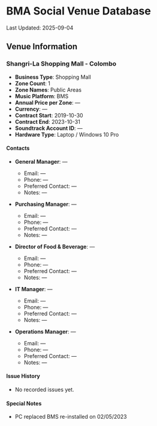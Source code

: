 # BMA Social Venue Database

Last Updated: 2025-09-04

## Venue Information

### Shangri-La Shopping Mall - Colombo
- **Business Type**: Shopping Mall
- **Zone Count**: 1
- **Zone Names**: Public Areas
- **Music Platform**: BMS
- **Annual Price per Zone**: —
- **Currency**: —
- **Contract Start**: 2019-10-30
- **Contract End**: 2023-10-31
- **Soundtrack Account ID**: —
- **Hardware Type**: Laptop / Windows 10 Pro

#### Contacts
- **General Manager**: —
  - Email: —
  - Phone: —
  - Preferred Contact: —
  - Notes: —

- **Purchasing Manager**: —
  - Email: —
  - Phone: —
  - Preferred Contact: —
  - Notes: —

- **Director of Food & Beverage**: —
  - Email: —
  - Phone: —
  - Preferred Contact: —
  - Notes: —

- **IT Manager**: —
  - Email: —
  - Phone: —
  - Preferred Contact: —
  - Notes: —

- **Operations Manager**: —
  - Email: —
  - Phone: —
  - Preferred Contact: —
  - Notes: —

#### Issue History
- No recorded issues yet.

#### Special Notes
- PC replaced BMS re-installed on 02/05/2023
